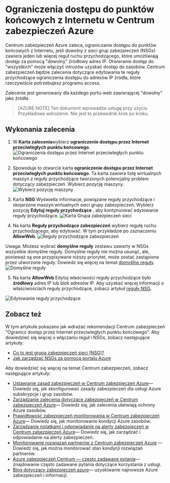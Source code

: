 <properties
   pageTitle="Ograniczenia dostępu do punktów końcowych z Internetu w Centrum zabezpieczeń Azure | Microsoft Azure"
   description="Ten dokument pokazano, jak wykonania zalecenia Centrum zabezpieczeń Azure **ograniczenie dostępu przez Internet przeciwległych punktu końcowego**."
   services="security-center"
   documentationCenter="na"
   authors="TerryLanfear"
   manager="MBaldwin"
   editor=""/>

<tags
   ms.service="security-center"
   ms.devlang="na"
   ms.topic="article"
   ms.tgt_pltfrm="na"
   ms.workload="na"
   ms.date="10/26/2016"
   ms.author="terrylan"/>

# <a name="restrict-access-through-internet-facing-endpoints-in-azure-security-center"></a>Ograniczenia dostępu do punktów końcowych z Internetu w Centrum zabezpieczeń Azure

Centrum zabezpieczeń Azure zaleca, ograniczanie dostępu do punktów końcowych z Internetu, jeśli dowolny z sieci grup zabezpieczeń (NSGs) zawiera jeden lub więcej reguł ruchu przychodzącego, które umożliwiają dostęp za pomocą "dowolny" źródłowy adres IP. Otwieranie dostęp do "wszystkich" może włączyć intruzów uzyskać dostęp do zasobów. Centrum zabezpieczeń będzie zalecenia dotyczące edytowania te reguły przychodzące ograniczenia dostępu do adresów IP źródła, które rzeczywiście potrzebujesz programu access.

Zalecenie jest generowany dla każdego portu-web zawierającej "dowolny" jako źródła.

> [AZURE.NOTE] Ten dokument wprowadza usługę przy użyciu Przykładowe wdrożenie. Nie jest to przewodnik krok po kroku.

## <a name="implement-the-recommendation"></a>Wykonania zalecenia

1. W **Karta zalecenia**wybierz **ograniczenie dostępu przez Internet przeciwległych punktu końcowego**.
![Ograniczenia dostępu przez Internet przeciwległych punktu końcowego][1]

2. Spowoduje to otwarcie karta **ograniczenie dostępu przez Internet przeciwległych punktu końcowego**. Ta karta zawiera listę wirtualnych maszyn z reguły przychodzące tworzonych potencjalny problem dotyczący zabezpieczeń. Wybierz pozycję maszyny.
![Wybierz pozycję maszyny][2]

3. Karta **NSG** Wyświetla informacje, powiązane reguły przychodzące i skojarzone maszyn wirtualnych sieci grupy zabezpieczeń. Wybierz pozycję **Edytuj reguły przychodzące** , aby kontynuować edytowanie reguły przychodzące.
![Karta Grupa zabezpieczeń sieci][3]

4. Na karta **Reguły przychodzące zabezpieczeń** wybierz regułę ruchu przychodzącego, aby edytować. W tym przykładzie po zaznaczeniu **AllowWeb**.
![Reguły przychodzące zabezpieczeń][4]

  Uwaga: Możesz wybrać **domyślne reguły** zestawu zawarty w NSGs wszystkie domyślne reguły. Domyślne reguły nie można usunąć, ale, ponieważ są one przypisywane niższy priorytet, może zostać zastąpiona przez utworzone reguły. Dowiedz się więcej na temat [domyślne reguły](../virtual-network/virtual-networks-nsg.md#default-rules).
![Domyślne reguły][5]

5. Na karta **AllowWeb** Edytuj właściwości reguły przychodzące było **źródłowy** adres IP lub blok adresów IP. Aby uzyskać więcej informacji o właściwościach reguły przychodzące, zobacz artykuł [reguły NSG](../virtual-network/virtual-networks-nsg.md#nsg-rules).

  ![Edytowanie reguły przychodzące][6]

## <a name="see-also"></a>Zobacz też

W tym artykule pokazano jak wdrażać rekomendacji Centrum zabezpieczeń "Ogranicz dostęp przez Internet przeciwległych punktu końcowego". Aby dowiedzieć się więcej o włączaniu reguł i NSGs, zobacz następujące artykuły:

- [Co to jest grupa zabezpieczeń sieci (NSG)?](../virtual-network/virtual-networks-nsg.md)
- [Jak zarządzać NSGs za pomocą portalu Azure](../virtual-network/virtual-networks-create-nsg-arm-pportal.md)

Aby dowiedzieć się więcej na temat Centrum zabezpieczeń, zobacz następujące artykuły:

- [Ustawianie zasad zabezpieczeń w Centrum zabezpieczeń Azure](security-center-policies.md)— Dowiedz się, jak skonfigurować zasady zabezpieczeń dla usługi Azure subskrypcje i grup zasobów.
- [Zarządzanie zalecenia dotyczące zabezpieczeń w Centrum zabezpieczeń Azure](security-center-recommendations.md)— Dowiedz się, jak zalecenia ułatwiają ochrony Azure zasobów.
- [Prawidłowość zabezpieczeń monitorowania w Centrum zabezpieczeń Azure](security-center-monitoring.md)— Dowiedz się, jak monitorowanie kondycji Azure zasobów.
- [Zarządzanie notatkami i odpowiadanie na alerty zabezpieczeń w Centrum zabezpieczeń Azure](security-center-managing-and-responding-alerts.md)— Dowiedz się, jak zarządzać i odpowiadanie na alerty zabezpieczeń.
- [Monitorowanie rozwiązań partnerów z Centrum zabezpieczeń Azure](security-center-partner-solutions.md) — Dowiedz się, jak można monitorować stan kondycji rozwiązań partnerów.
- [Azure zabezpieczeń Centrum — często zadawane pytania](security-center-faq.md)— znajdowanie często zadawane pytania dotyczące korzystania z usługi.
- [Blog dotyczący zabezpieczeń azure](http://blogs.msdn.com/b/azuresecurity/)— uzyskiwanie najnowsze Azure zabezpieczeń i informacji.

<!--Image references-->
[1]: ./media/security-center-restrict-access-thru-internet-facing-endpoint/restrict-access-thru-internet-facing-endpoint.png
[2]: ./media/security-center-restrict-access-thru-internet-facing-endpoint/select-a-vm.png
[3]: ./media/security-center-restrict-access-thru-internet-facing-endpoint/network-security-group-blade.png
[4]: ./media/security-center-restrict-access-thru-internet-facing-endpoint/inbound-security-rules.png
[5]: ./media/security-center-restrict-access-thru-internet-facing-endpoint/default-rules.png
[6]: ./media/security-center-restrict-access-thru-internet-facing-endpoint/edit-inbound-rule.png
